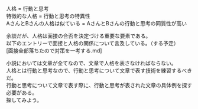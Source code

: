 人格 = 行動と思考<br>
特徴的な人格 = 行動と思考の特異性<br>
AさんとBさんの人格は似ている = AさんとBさんの行動と思考の同質性が高い<br>

余談だが、人格は面接の合否を決定づける重要な要素である。<br>
以下のエントリーで面接と人格の関係について言及している。（する予定）<br>
[面接全部落ちたので対策を一考する.md]

小説においては文章が全てなので、文章で人格を表さなければならない。<br>
人格とは行動と思考なので、行動と思考について文章で表す技術を練習するべきだ。<br>
行動と思考について文章で表す際に、行動と思考が表された文章の具体例を探す必要がある。<br>
探してみよう。<br>

